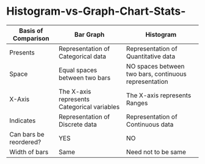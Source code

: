 # Histogram-vs-Graph-Chart-Stats-

<!DOCTYPE html>
<html lang="en">
<head>
  <meta charset="UTF-8">
  <meta name="viewport" content="width=device-width, initial-scale=1.0">
 

</head>
<body>

  <table>
    <thead>
      <tr>
        <th>Basis of Comparison</th>
        <th>Bar Graph</th>
        <th>Histogram</th>
      </tr>
    </thead>
    <tbody>
      <tr>
        <td>Presents</td>
        <td>Representation of Categorical data</td>
        <td>Representation of Quantitative data</td>
      </tr>
      <tr>
        <td>Space</td>
        <td>Equal spaces between two bars</td>
        <td>NO spaces between two bars, continuous representation</td>
      </tr>
      <tr>
        <td>X-Axis</td>
        <td>The X-axis represents Categorical variables</td>
        <td>The X-axis represents Ranges</td>
      </tr>
      <tr>
        <td>Indicates</td>
        <td>Representation of Discrete data</td>
        <td>Representation of Continuous data</td>
      </tr>
      <tr>
        <td>Can bars be reordered?</td>
        <td>YES</td>
        <td>NO</td>
      </tr>
      <tr>
        <td>Width of bars</td>
        <td>Same</td>
        <td>Need not to be same</td>
      </tr>
    </tbody>
  </table>

</body>
</html>


 
